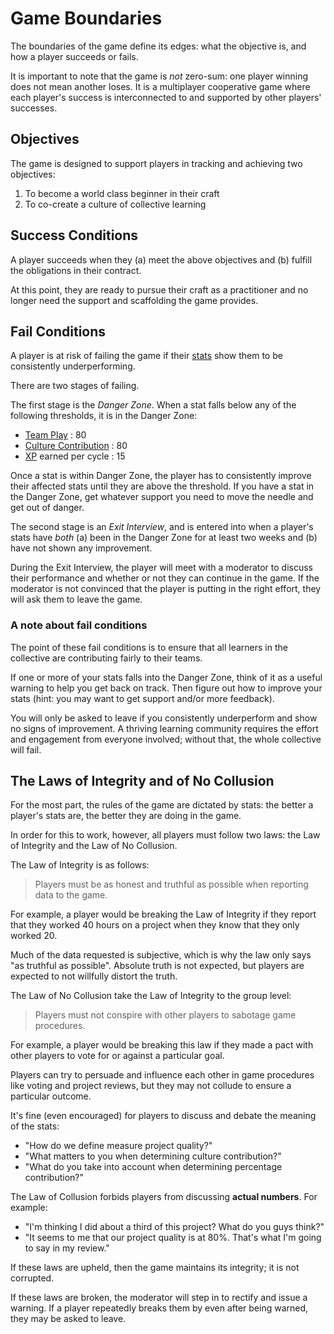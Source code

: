# Game Boundaries

The boundaries of the game define its edges: what the objective is, and how a player succeeds or fails.

It is important to note that the game is _not_ zero-sum: one player winning does not mean another loses. It is a multiplayer cooperative game where each player's success is interconnected to and supported by other players' successes.

## Objectives

The game is designed to support players in tracking and achieving two objectives:

1. To become a world class beginner in their craft
1. To co-create a culture of collective learning

## Success Conditions

A player succeeds when they (a) meet the above objectives and (b) fulfill the obligations in their contract.

At this point, they are ready to pursue their craft as a practitioner and no longer need the support and scaffolding the game provides.

## Fail Conditions

A player is at risk of failing the game if their [stats][stats] show them to be consistently underperforming.

There are two stages of failing.

The first stage is the _Danger Zone_. When a stat falls below any of the following thresholds, it is in the Danger Zone:

- [Team Play][team-play] : 80
- [Culture Contribution][culture-contribution] : 80
- [XP][xp] earned per cycle : 15

Once a stat is within Danger Zone, the player has to consistently improve their affected stats until they are above the threshold. If you have a stat in the Danger Zone, get whatever support you need to move the needle and get out of danger.

The second stage is an _Exit Interview_, and is entered into when a player's stats have _both_ (a) been in the Danger Zone for at least two weeks and (b) have not shown any improvement.

During the Exit Interview, the player will meet with a moderator to discuss their performance and whether or not they can continue in the game. If the moderator is not convinced that the player is putting in the right effort, they will ask them to leave the game.

### A note about fail conditions

The point of these fail conditions is to ensure that all learners in the collective are contributing fairly to their teams.

If one or more of your stats falls into the Danger Zone, think of it as a useful warning to help you get back on track. Then figure out how to improve your stats (hint: you may want to get support and/or more feedback).

You will only be asked to leave if you consistently underperform and show no signs of improvement. A thriving learning community requires the effort and engagement from everyone involved; without that, the whole collective will fail.

## The Laws of Integrity and of No Collusion

For the most part, the rules of the game are dictated by stats: the better a player's stats are, the better they are doing in the game.

In order for this to work, however, all players must follow two laws: the Law of Integrity and the Law of No Collusion.

The Law of Integrity is as follows:

> Players must be as honest and truthful as possible when reporting data to the game.

For example, a player would be breaking the Law of Integrity if they report that they worked 40 hours on a project when they know that they only worked 20.

Much of the data requested is subjective, which is why the law only says "as truthful as possible". Absolute truth is not expected, but players are expected to not willfully distort the truth.

The Law of No Collusion take the Law of Integrity to the group level:

> Players must not conspire with other players to sabotage game procedures.

For example, a player would be breaking this law if they made a pact with other players to vote for or against a particular goal.

Players can try to persuade and influence each other in game procedures like voting and project reviews, but they may not collude to ensure a particular outcome.

It's fine (even encouraged) for players to discuss and debate the meaning of the stats:
- "How do we define measure project quality?"
- "What matters to you when determining culture contribution?"
- "What do you take into account when determining percentage contribution?"

The Law of Collusion forbids players from discussing **actual numbers**. For example:
- "I'm thinking I did about a third of this project? What do you guys think?"
- "It seems to me that our project quality is at 80%. That's what I'm going to say in my review."

If these laws are upheld, then the game maintains its integrity; it is not corrupted.

If these laws are broken, the moderator will step in to rectify and issue a warning. If a player repeatedly breaks them by even after being warned, they may be asked to leave.


[stats]: ./Stats.md
[time-dedication]: ./Stats#time-dedication-per-cycle
[xp]: ./Stats#xp
[team-play]: ./Stats#team-play
[culture-contribution]: ./Stats#culture-contribution

[cos-conflict-resolution-process]: http://cos.learnersguild.org/Processes/Conflict.html
